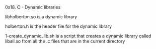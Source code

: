 0x18. C - Dynamic libraries

libholberton.so is a dynamic library

holberton.h is the header file for the dynamic library

1-create_dynamic_lib.sh is a script that creates a dynamic library called liball.so from all the .c files that are in the current directory